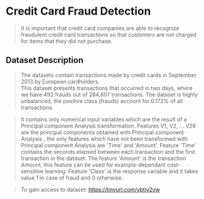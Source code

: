 # Credit Card Fraud Detection 

> It is important that credit card companies are able to recognize fraudulent credit card transactions so that customers are not charged for items that they did not purchase.  

## Dataset Description 

> The datasets contain transactions made by credit cards in September 2013 by European cardholders.  
> This dataset presents transactions that occurred in two days, where we have 492 frauds out of 284,807 transactions. The dataset is highly unbalanced, the positive class (frauds) account for 0.172% of all transactions. 

> It contains only numerical input variables which are the result of a Principal component Analysis transformation. Features V1, V2, … V28 are the principal components obtained with Principal component Analysis , the only features which have not been transformed with Principal component Analysis  are 'Time' and 'Amount'. Feature 'Time' contains the seconds elapsed between each transaction and the first transaction in the dataset. The feature 'Amount' is the transaction Amount, this feature can be used for example-dependant cost-sensitive learning. Feature 'Class' is the response variable and it takes value 1 in case of fraud and 0 otherwise.  

> To gain access to dataset: 
 <https://tinyurl.com/ybtjy2vw>
